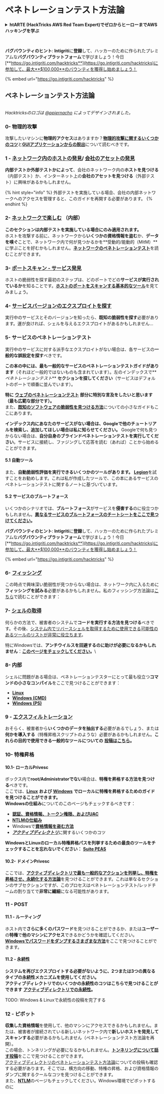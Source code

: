 # ペネトレーションテスト方法論

<details>

<summary><strong>htARTE (HackTricks AWS Red Team Expert)でゼロからヒーローまでAWSハッキングを学ぶ</strong></summary>

HackTricksをサポートする他の方法:

* **HackTricksにあなたの会社を広告したい**、または**HackTricksをPDFでダウンロードしたい**場合は、[**サブスクリプションプラン**](https://github.com/sponsors/carlospolop)をチェックしてください！
* [**公式PEASS & HackTricksグッズ**](https://peass.creator-spring.com)を入手する
* [**PEASSファミリー**](https://opensea.io/collection/the-peass-family)を発見する、私たちの独占的な[**NFTs**](https://opensea.io/collection/the-peass-family)のコレクション
* 💬 [**Discordグループ**](https://discord.gg/hRep4RUj7f)に**参加する**か、[**テレグラムグループ**](https://t.me/peass)に参加するか、**Twitter** 🐦 [**@carlospolopm**](https://twitter.com/carlospolopm)を**フォローする**。
* **HackTricks**のPRを提出して、あなたのハッキングのコツを共有する [**HackTricks**](https://github.com/carlospolop/hacktricks) と [**HackTricks Cloud**](https://github.com/carlospolop/hacktricks-cloud) githubリポジトリ。

</details>

<figure><img src="../.gitbook/assets/i3.png" alt=""><figcaption></figcaption></figure>

\
**バグバウンティのヒント**: **Intigriti**に**登録**して、ハッカーのために作られたプレミアムな**バグバウンティプラットフォーム**で学びましょう！今日[**https://go.intigriti.com/hacktricks**](https://go.intigriti.com/hacktricks)に参加して、最大**$100,000**のバウンティを獲得し始めましょう！

{% embed url="https://go.intigriti.com/hacktricks" %}

## ペネトレーションテスト方法論

<figure><img src="../.gitbook/assets/HACKTRICKS-logo.svg" alt=""><figcaption></figcaption></figure>

_Hacktricksのロゴは_ [_@ppiernacho_](https://www.instagram.com/ppieranacho/) _によってデザインされました。_

### 0- 物理的攻撃

攻撃したいマシンに**物理的アクセス**はありますか？[**物理的攻撃に関するいくつかのコツ**](../physical-attacks/physical-attacks.md)と[**GUIアプリケーションからの脱出**](../physical-attacks/escaping-from-gui-applications/)について読むべきです。

### 1 - [ネットワーク内のホストの発見](pentesting-network/#discovering-hosts)/ [会社のアセットの発見](external-recon-methodology/)

**内部テストか外部テストかによって**、会社のネットワーク内の**ホストを見つける**（内部テスト）か、インターネット上の**会社のアセットを見つける**（外部テスト）に興味があるかもしれません。

{% hint style="info" %}
外部テストを実施している場合、会社の内部ネットワークへのアクセスを管理すると、このガイドを再開する必要があります。
{% endhint %}

### **2-** [**ネットワークで楽しむ**](pentesting-network/) **（内部）**

**このセクションは内部テストを実施している場合にのみ適用されます。**\
ホストを攻撃する前に、ネットワークから**いくつかの資格情報を盗む**か、**データを嗅ぐ**ことで、ネットワーク内で何が見つかるかを**受動的/能動的（MitM）**に学ぶことを好むかもしれません。[**ネットワークのペネトレーションテスト**](pentesting-network/#sniffing)を読むことができます。

### 3- [ポートスキャン - サービス発見](pentesting-network/#scanning-hosts)

ホストの脆弱性を探す最初のステップは、どのポートでどの**サービスが実行されているか**を知ることです。[**ホストのポートをスキャンする基本的なツール**](pentesting-network/#scanning-hosts)を見てみましょう。

### **4-** [サービスバージョンのエクスプロイトを探す](search-exploits.md)

実行中のサービスとそのバージョンを知ったら、**既知の脆弱性を探す**必要があります。運が良ければ、シェルを与えるエクスプロイトがあるかもしれません...

### **5-** サービスのペネトレーションテスト

実行中のサービスに対する派手なエクスプロイトがない場合は、各サービスの**一般的な誤設定を探す**べきです。

**この本の中には、最も一般的なサービスのペネトレーションテストガイドがあります**（それほど一般的ではないものも含まれています）。左のインデックスで**_ペネトレーションテスト_** **セクションを探してください**（サービスはデフォルトのポートで順番に並んでいます）。

**特に** [**ウェブのペネトレーションテスト**](../network-services-pentesting/pentesting-web/) **部分に特別な言及をしたいと思います（最も広範な部分です）。**\
また、[**既知のソフトウェアの脆弱性を見つける方法**](search-exploits.md)についての小さなガイドもここにあります。

**インデックス内にあなたのサービスがない場合は、Googleで他のチュートリアルを検索し、追加してほしい場合は私に知らせてください。** Googleで何も見つからない場合は、**自分自身のブラインドペネトレーションテストを実行してください**。サービスに接続し、ファジングして応答を読む（あれば）ことから始めることができます。

#### 5.1 自動ツール

また、**自動脆弱性評価を実行できるいくつかのツールがあります。** [**Legion**](https://github.com/carlospolop/legion)を試すことをお勧めします。これは私が作成したツールで、この本にあるサービスのペネトレーションテストに関するノートに基づいています。

#### **5.2 サービスのブルートフォース**

いくつかのシナリオでは、**ブルートフォース**がサービスを**侵害する**のに役立つかもしれません。[**異なるサービスのブルートフォースのチートシートをここで見つけてください**](brute-force.md)**。**

<img src="../.gitbook/assets/i3.png" alt="" data-size="original">\
**バグバウンティのヒント**: **Intigriti**に**登録**して、ハッカーのために作られたプレミアムな**バグバウンティプラットフォーム**で学びましょう！今日[**https://go.intigriti.com/hacktricks**](https://go.intigriti.com/hacktricks)に参加して、最大**$100,000**のバウンティを獲得し始めましょう！

{% embed url="https://go.intigriti.com/hacktricks" %}

### 6- [フィッシング](phishing-methodology/)

この時点で興味深い脆弱性が見つからない場合は、ネットワーク内に入るために**フィッシングを試みる**必要があるかもしれません。私のフィッシング方法論は[こちら](phishing-methodology/)で読むことができます：

### **7-** [**シェルの取得**](shells/)

何らかの方法で、被害者のシステムで**コードを実行する方法を見つける**べきです。その後、[システム内でリバースシェルを取得するために使用できる可能性のあるツールのリストが非常に役立ちます](shells/)。

特にWindowsでは、**アンチウイルスを回避するのに助けが必要になるかもしれません**：[**このページをチェックしてください**](../windows-hardening/av-bypass.md)**。**\\

### 8- 内部

シェルに問題がある場合は、ペネトレーションテスターにとって最も役立つ**コマンドの小さなコンパイル**をここで見つけることができます：

* [**Linux**](../linux-hardening/useful-linux-commands/)
* [**Windows (CMD)**](../windows-hardening/basic-cmd-for-pentesters.md)
* [**Windows (PS)**](../windows-hardening/basic-powershell-for-pentesters/)

### **9 -** [**エクスフィルトレーション**](exfiltration.md)

おそらく、被害者から**いくつかのデータを抽出する**必要があるでしょう、または**何かを導入する**（特権昇格スクリプトのような）必要があるかもしれません。**これらの目的で使用できる一般的なツールについての** [**投稿はこちら**](exfiltration.md)**。**

### **10- 特権昇格**

#### **10.1- ローカルPrivesc**

ボックス内で**root/Administratorでない**場合は、**特権を昇格する方法を見つける**べきです。\
ここでは、[**Linux**](../linux-hardening/privilege-escalation/) **および** [**Windows**](../windows-hardening/windows-local-privilege-escalation/) **でローカルに特権を昇格するためのガイドを見つけることができます。**\
**Windowsの仕組み**についてのこのページもチェックするべきです：

* [**認証、資格情報、トークン権限、およびUAC**](../windows-hardening/authentication-credentials-uac-and-efs.md)
* [**NTLMの仕組み**](../windows-hardening/ntlm/)
* Windowsで[**資格情報を盗む方法**](broken-reference/)
* [_**アクティブディレクトリ**_](../windows-hardening/active-directory-methodology/)に関するいくつかのコツ

**WindowsとLinuxのローカル特権昇格パスを列挙するための最良のツールをチェックすることを忘れないでください：** [**Suite PEAS**](https://github.com/carlospolop/privilege-escalation-awesome-scripts-suite)

#### **10.2- ドメインPrivesc**

ここでは、[**アクティブディレクトリで最も一般的なアクションを列挙し、特権を昇格させ、永続化する方法論**](../windows-hardening/active-directory-methodology/)を見つけることができます。これは単なるセクションのサブセクションですが、このプロセスはペネトレーションテスト/レッドチームの割り当てで**非常に繊細**になる可能性があります。

### 11 - POST

#### **11**.1 - ルーティング

ホスト内で**さらに多くのパスワード**を見つけることができるか、または**ユーザー**の**特権**で**他のマシンにアクセス**できるかどうかを確認してください。\
[**Windowsでパスワードをダンプするさまざまな方法**](broken-reference/)をここで見つけることができます。

#### 11.2 - 永続性

**システムを再びエクスプロイトする必要がないように、2つまたは3つの異なるタイプの永続性メカニズムを使用してください。**\
**アクティブディレクトリでのいくつかの永続性のコツはこちらで見つけることができます** [**アクティブディレクトリでの永続性**](../windows-hardening/active-directory-methodology/#persistence)**。**

TODO: Windows & Linuxで永続性の投稿を完了する&#x20;

### 12 - ピボット

**収集した資格情報**を使用して、他のマシンにアクセスできるかもしれません。または、被害者が接続されている新しいネットワーク内で**新しいホストを発見してスキャンする**必要があるかもしれません（ペネトレーションテスト方法論を再開）。\
この場合、トンネリングが必要になるかもしれません。[**トンネリングについて話す投稿**](tunneling-and-port-forwarding.md)をここで見つけることができます。\
[アクティブディレクトリのペネトレーションテスト方法論](../windows-hardening/active-directory-methodology/)についての投稿も確認する必要があります。そこでは、横方向の移動、特権の昇格、および資格情報のダンプに関するクールなコツを見つけることができます。\
また、[**NTLM**](../windows-hardening/ntlm/)のページもチェックしてください。Windows環境でピボットするのに
